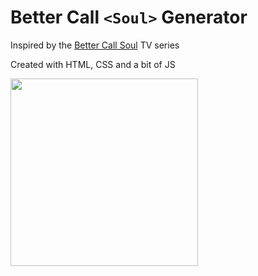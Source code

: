 # Better Call `<Soul>` Generator

Inspired by the [Better Call Soul](https://en.wikipedia.org/wiki/Better_Call_Saul) TV series

Created with HTML, CSS and a bit of JS

<img src=https://user-images.githubusercontent.com/48219965/201473196-52f61a36-dc09-4eb6-b39c-d9215d63432f.png width=300/>
